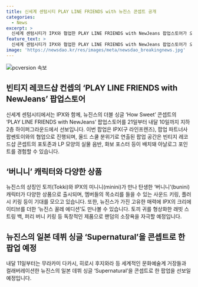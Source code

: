 ```yaml
---
title: 신세계 센텀시티 PLAY LINE FRIENDS with 뉴진스 콘셉트 공개
categories:
  - News
excerpt: >
  신세계 센텀시티가 IPX와 협업한 PLAY LINE FRIENDS with NewJeans 팝업스토어가 오픈된다. 팝업은 올드 스쿨 레코드샵 분위기를 연출하며, 뉴진스의 토끼 토키와 IPX의 미니니가 만난 버니니 캐릭터와 다양한 상품이 선보인다. 더불어, 뉴진스 꼴레 에디션과 IPX의 디자인으로 탄생한 제품들도 전시되며, 내달에는 일본 데뷔 싱글을 콘셉트로 한 다음 팝업을 예정하고 있다.
feature_text: >
  신세계 센텀시티가 IPX와 협업한 PLAY LINE FRIENDS with NewJeans 팝업스토어가 오픈된다. 팝업은 올드 스쿨 레코드샵 분위기를 연출하며, 뉴진스의 토끼 토키와 IPX의 미니니가 만난 버니니 캐릭터와 다양한 상품이 선보인다. 더불어, 뉴진스 꼴레 에디션과 IPX의 디자인으로 탄생한 제품들도 전시되며, 내달에는 일본 데뷔 싱글을 콘셉트로 한 다음 팝업을 예정하고 있다.
image: 'https://newsdao.kr/res/images/meta/newsdao_breakingnews.jpg'
---
```


<p><img src="https://newsdao.kr/res/images/meta/newsdao_breakingnews.jpg" alt="pcversion 속보" /></p>

<h2 data-ke-size="size26">빈티지 레코드샵 컨셉의 ‘PLAY LINE FRIENDS with NewJeans’ 팝업스토어</h2>

<p data-ke-size="size16">신세계 센텀시티에서는 IPX와 함께, 뉴진스의 더블 싱글 ‘How Sweet’ 콘셉트의 ‘PLAY LINE FRIENDS with NewJeans’ 팝업스토어를 21일부터 내달 10일까지 지하 2층 하이퍼그라운드에서 선보입니다. 이번 팝업은 IPX(구 라인프렌즈), 팝업 파트너사 팝쎈토이와의 협업으로 진행되며, 올드 스쿨 분위기로 연출된 팝업 공간은 빈티지 레코드샵 콘셉트의 포토존과 LP 모양의 실물 음반, 화보 포스터 등이 배치돼 아날로그 포인트를 경험할 수 있습니다.</p>

<h2 data-ke-size="size26">‘버니니’ 캐릭터와 다양한 상품</h2>

<p data-ke-size="size16">뉴진스의 상징인 토끼(Tokki)와 IPX의 미니니(minini)가 만나 탄생한 ‘버니니’(bunini) 캐릭터가 다양한 상품으로 출시되며, 멤버들의 목소리를 들을 수 있는 사운드 키링, 플러시 키링 등이 기대를 모으고 있습니다. 또한, 뉴진스가 가진 고유한 매력에 IPX의 크리에이티브를 더한 ‘뉴진스 꼴레 에디션’도 만나볼 수 있습니다. 토끼 귀를 형상화한 래빗 스트링 백, 퍼리 버니 키링 등 독창적인 제품으로 팬덤의 소장욕을 자극할 예정입니다.</p>

<h2 data-ke-size="size26">뉴진스의 일본 데뷔 싱글 ‘Supernatural’을 콘셉트로 한 팝업 예정</h2>

<p data-ke-size="size16">내달 11일부터는 무라카미 다카시, 히로시 후지와라 등 세계적인 문화예술계 거장들과 컬래버레이션한 뉴진스의 일본 데뷔 싱글 ‘Supernatural’을 콘셉트로 한 팝업을 선보일 예정입니다.</p>

